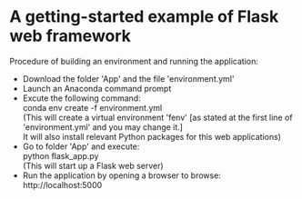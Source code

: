 # A getting-started example of Flask web framework
Procedure of building an environment and running the application: <br />
- Download the folder 'App' and the file 'environment.yml' <br />
- Launch an Anaconda command prompt <br />
- Excute the following command: <br />
  conda env create -f environment.yml <br />
  (This will create a virtual environment 'fenv' [as stated at the first line of 'environment.yml' and you may change it.] <br />
   It will also install relevant Python packages for this web applications) <br />
- Go to folder 'App' and execute: <br />
  python flask_app.py <br />
  (This will start up a Flask web server) <br />
- Run the application by opening a browser to browse: <br />
  http://localhost:5000 <br />
